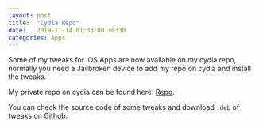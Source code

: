 ```yaml
---
layout: post
title:  "Cydia Repo"
date:   2019-11-14 01:33:00 +0330
categories: Apps
---
```

Some of my tweaks for iOS Apps are now available on my cydia repo, normally you need a Jailbroken device to add my repo on cydia and install the tweaks.

My private repo on cydia can be found here: [Repo][Repo].

You can check the source code of some tweaks and download `.deb` of tweaks on [Github][Github].

[Repo]: https://nimk.ir/repo
[Github]: https://Github.com/iw4p/